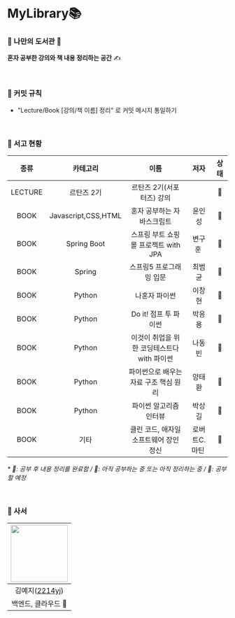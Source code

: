 # MyLibrary📚
### 📘 나만의 도서관 📖     
<b>혼자 공부한 강의와 책 내용 정리하는 공간</b> ✍

<br>

### 📕 커밋 규칙
- "Lecture/Book [강의/책 이름] 정리" 로 커밋 메시지 통일하기  


<br>

### 📗 서고 현황  
|  종류   |  카테고리  |             이름             |       저자      | 상태  |
|:-----:|:------:|:--------------------------:|:-------------:|:---:|
|LECTURE|르탄즈 2기| 르탄즈 2기(서포터즈) 강의|               |📗|
|BOOK|Javascript,CSS,HTML|       혼자 공부하는 자바스크립트       |      윤인성      | 📗  |
|BOOK|Spring Boot|  스프링 부트 쇼핑몰 프로젝트 with JPA  |   변구훈&nbsp;   | 📙  |
|BOOK|Spring|       스프링5 프로그래밍 입문        |      최범균      | 📕  |
|BOOK|Python|          나혼자 파이썬           |      이창현      |  📗 |
|BOOK|Python|      Do it! 점프 투 파이썬       |      박응용      |📗|
|BOOK|Python| 이것이 취업을 위한 코딩테스트다 with 파이썬 |      나동빈      |📙|
|BOOK|Python|   파이썬으로 배우는 자료 구조 핵심 원리    |      양태환      |📙|
|BOOK|Python|파이썬 알고리즘 인터뷰|      박상길      |📙|
|BOOK|기타|클린 코드, 애자일 소프트웨어 장인 정신| 로버트C.마틴&nbsp; |📙|



_* 📗: 공부 후 내용 정리를 완료함 / 📙: 아직 공부하는 중 또는 아직 정리하는 중 / 📕: 공부할 예정_

<br>

### 📙 사서
| <img src="https://user-images.githubusercontent.com/54930365/176831020-74e01f30-4e6d-421a-a991-ffe25e41e903.jpeg" width="130" height="130"> |
|:-------------------------------------------------------------------------------------------------------------------------------------------:|
|                                                  김예지([2214yj](https://github.com/2214yj))                                                   |
|                                                                백엔드, 클라우드 👀                                                                 |



